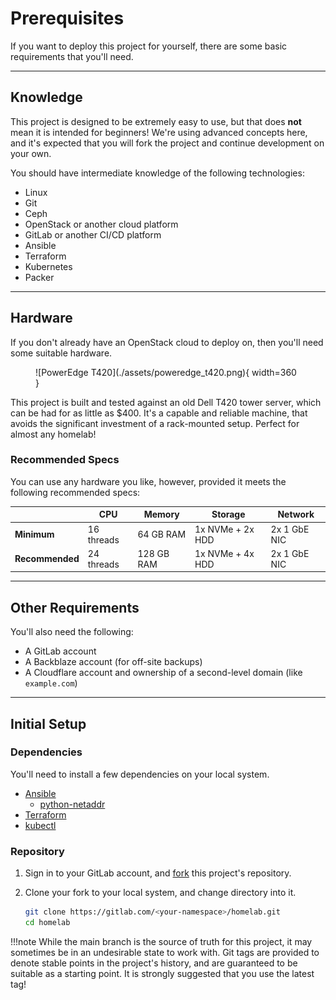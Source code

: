 # Prerequisites

If you want to deploy this project for yourself, there are some basic
 requirements that you'll need.

---

## Knowledge

This project is designed to be extremely easy to use, but that does **not**
 mean it is intended for beginners! We're using advanced concepts here, and
 it's expected that you will fork the project and continue development on
 your own.

You should have intermediate knowledge of the following technologies:

- Linux
- Git
- Ceph
- OpenStack or another cloud platform
- GitLab or another CI/CD platform
- Ansible
- Terraform
- Kubernetes
- Packer

---

## Hardware

If you don't already have an OpenStack cloud to deploy on, then you'll need
 some suitable hardware.

<!-- Center the image -->
<!-- markdownlint-disable-next-line MD033 -->
<figure markdown>
  ![PowerEdge T420](./assets/poweredge_t420.png){ width=360 }
</figure>

This project is built and tested against an old Dell T420 tower server, which
 can be had for as little as $400. It's a capable and reliable machine, that
 avoids the significant investment of a rack-mounted setup. Perfect for almost
 any homelab!

### Recommended Specs

You can use any hardware you like, however, provided it meets the following
 recommended specs:

|                 | CPU        | Memory     | Storage          | Network      |
|-----------------|------------|------------|------------------|--------------|
| **Minimum**     | 16 threads | 64 GB RAM  | 1x NVMe + 2x HDD | 2x 1 GbE NIC |
| **Recommended** | 24 threads | 128 GB RAM | 1x NVMe + 4x HDD | 2x 1 GbE NIC |

---

## Other Requirements

You'll also need the following:

- A GitLab account
- A Backblaze account (for off-site backups)
- A Cloudflare account and ownership of a second-level domain (like `example.com`)

---

## Initial Setup

### Dependencies

You'll need to install a few dependencies on your local system.

- [Ansible](https://www.ansible.com/)
    - [python-netaddr](https://pypi.org/project/netaddr)
- [Terraform](https://www.terraform.io/)
- [kubectl](https://kubernetes.io/docs/reference/kubectl/)

### Repository

1. Sign in to your GitLab account, and
   [fork](https://gitlab.com/ralgar/homelab/-/forks/new) this project's
   repository.

1. Clone your fork to your local system, and change directory into it.

    ```sh
    git clone https://gitlab.com/<your-namespace>/homelab.git
    cd homelab
    ```

!!!note
    While the main branch is the source of truth for this project, it may
    sometimes be in an undesirable state to work with. Git tags are
    provided to denote stable points in the project's history, and are
    guaranteed to be suitable as a starting point. It is strongly suggested
    that you use the latest tag!
